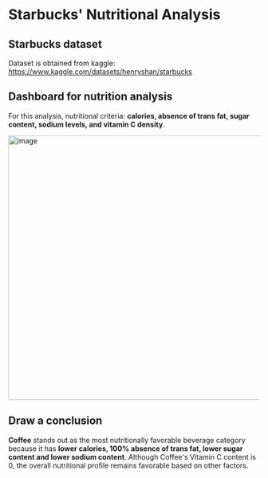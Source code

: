 # Starbucks' Nutritional Analysis
## Starbucks dataset
Dataset is obtained from kaggle: https://www.kaggle.com/datasets/henryshan/starbucks

## Dashboard for nutrition analysis
For this analysis, nutritional criteria: **calories, absence of trans fat, sugar content, sodium levels, and vitamin C density**.

<img width="531" alt="image" src="https://github.com/imYeeSin/starbucks_nutritional_analysis/assets/77477398/ec733c52-772c-4f54-b351-2d087db7d73f">

## Draw a conclusion
**Coffee** stands out as the most nutritionally favorable beverage category because it has **lower calories, 100% absence of trans fat, lower sugar content and lower sodium content**. Although Coffee's Vitamin C content is 0, the overall nutritional profile remains favorable based on other factors.
